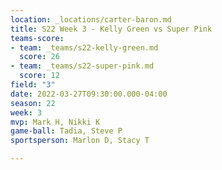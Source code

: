 ```yaml
---
location: _locations/carter-baron.md
title: S22 Week 3 - Kelly Green vs Super Pink
teams-score:
- team: _teams/s22-kelly-green.md
  score: 26
- team: _teams/s22-super-pink.md
  score: 12
field: "3"
date: 2022-03-27T09:30:00.000-04:00
season: 22
week: 3
mvp: Mark H, Nikki K
game-ball: Tadia, Steve P
sportsperson: Marlon D, Stacy T

---
```

